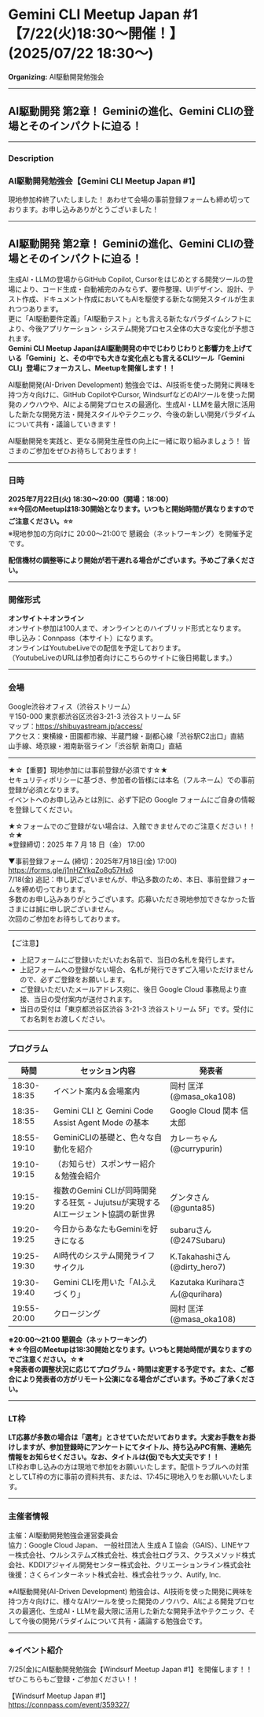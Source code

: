 # Gemini CLI Meetup Japan #1【7/22(火)18:30〜開催！】 (2025/07/22 18:30〜)

**Organizing:** AI駆動開発勉強会

---

## AI駆動開発 第2章！ Geminiの進化、Gemini CLIの登場とそのインパクトに迫る！

---

### Description

### AI駆動開発勉強会【Gemini CLI Meetup Japan #1】

現地参加枠終了いたしました！ あわせて会場の事前登録フォームも締め切っております。お申し込みありがとうございました！

---

## **AI駆動開発 第2章！ Geminiの進化、Gemini CLIの登場とそのインパクトに迫る！**

生成AI・LLMの登場からGitHub Copilot, Cursorをはじめとする開発ツールの登場により、コード生成・自動補完のみならず、要件整理、UIデザイン、設計、テスト作成、ドキュメント作成においてもAIを駆使する新たな開発スタイルが生まれつつあります。  
更に「AI駆動要件定義」「AI駆動テスト」とも言える新たなパラダイムシフトにより、今後アプリケーション・システム開発プロセス全体の大きな変化が予想されます。  
**Gemini CLI Meetup JapanはAI駆動開発の中でじわりじわりと影響力を上げている「Gemini」と、その中でも大きな変化点とも言えるCLIツール「Gemini CLI」登場にフォーカスし、Meetupを開催します！！**

AI駆動開発(AI-Driven Development) 勉強会では、AI技術を使った開発に興味を持つ方々向けに、GitHub CopilotやCursor, WindsurfなどのAIツールを使った開発のノウハウや、AIによる開発プロセスの最適化、生成AI・LLMを最大限に活用した新たな開発方法・開発スタイルやテクニック、今後の新しい開発パラダイムについて共有・議論していきます！

AI駆動開発を実践と、更なる開発生産性の向上に一緒に取り組みましょう！ 皆さまのご参加をぜひお待ちしております！

---

### 日時

**2025年7月22日(火) 18:30〜20:00（開場：18:00）**  
**⭐⭐今回のMeetupは18:30開始となります。いつもと開始時間が異なりますのでご注意ください。⭐⭐**  
※現地参加の方向けに 20:00〜21:00で 懇親会（ネットワーキング）を開催予定です。

**配信機材の調整等により開始が若干遅れる場合がございます。予めご了承ください。**

---

### 開催形式

**オンサイト＋オンライン**  
オンサイト参加は100人まで、オンラインとのハイブリッド形式となります。  
申し込み：Connpass（本サイト）になります。  
オンラインはYoutubeLiveでの配信を予定しております。  
（YoutubeLiveのURLは参加者向けにこちらのサイトに後日掲載します。）

---

### 会場

Google渋谷オフィス（渋谷ストリーム）  
〒150-000 東京都渋谷区渋谷3-21-3 渋谷ストリーム 5F  
マップ：https://shibuyastream.jp/access/  
アクセス：東横線・田園都市線、半蔵門線・副都心線「渋谷駅C2出口」直結  
山手線、埼京線・湘南新宿ライン「渋谷駅 新南口」直結

---

★☆【重要】現地参加には事前登録が必須です☆★  
セキュリティポリシーに基づき、参加者の皆様には本名（フルネーム）での事前登録が必須となります。  
イベントへのお申し込みとは別に、必ず下記の Google フォームにご自身の情報を登録してください。

★☆フォームでのご登録がない場合は、入館できませんでのご注意ください！！☆★  
※登録締切：2025 年 7 月 18 日（金） 17:00

▼事前登録フォーム (締切：2025年7月18日(金) 17:00)  
https://forms.gle/j1nHZYkqZo8g57Hx6  
7/18(金) 追記：申し訳ございませんが、申込多数のため、本日、事前登録フォームを締め切っております。  
多数のお申し込みありがとうございます。応募いただき現地参加できなかった皆さまには誠に申し訳ございません。  
次回のご参加をお待ちしております。

---

【ご注意】

- 上記フォームにご登録いただいたお名前で、当日の名札を発行します。
- 上記フォームへの登録がない場合、名札が発行できずご入場いただけませんので、必ずご登録をお願いします。
- ご登録いただいたメールアドレス宛に、後日 Google Cloud 事務局より直接、当日の受付案内が送付されます。
- 当日の受付は「東京都渋谷区渋谷 3-21-3 渋谷ストリーム 5F」です。受付にてお名刺をお渡しください。

---

### プログラム

| 時間         | セッション内容                                                              | 発表者                         |
|--------------|---------------------------------------------------------------------------|-------------------------------|
| 18:30-18:35  | イベント案内＆会場案内                                                     | 岡村 匡洋(@masa_oka108)       |
| 18:35-18:55  | Gemini CLI と Gemini Code Assist Agent Mode の基本                        | Google Cloud 関本 信太郎      |
| 18:55-19:10  | GeminiCLIの基礎と、色々な自動化を紹介                                      | カレーちゃん(@currypurin)      |
| 19:10-19:15  | （お知らせ）スポンサー紹介＆勉強会紹介                                    |                               |
| 19:15-19:20  | 複数のGemini CLIが同時開発する狂気 - Jujutsuが実現するAIエージェント協調の新世界 | グンタさん(@gunta85)          |
| 19:20-19:25  | 今日からあなたもGeminiを好きになる                                         | subaruさん(@247Subaru)        |
| 19:25-19:30  | AI時代のシステム開発ライフサイクル                                         | K.Takahashiさん(@dirty_hero7) |
| 19:30-19:40  | Gemini CLIを用いた「AIふえづくり」                                         | Kazutaka Kuriharaさん(@qurihara) |
| 19:55-20:00  | クロージング                                                               | 岡村 匡洋(@masa_oka108)       |

**※20:00〜21:00 懇親会（ネットワーキング）**  
**★☆今回のMeetupは18:30開始となります。いつもと開始時間が異なりますのでご注意ください。☆★**  
**※発表者の調整状況に応じてプログラム・時間は変更する予定です。また、ご都合により発表者の方がリモート公演になる場合がございます。予めご了承ください。**

---

### LT枠

**LT応募が多数の場合は「選考」とさせていただいております。大変お手数をお掛けしますが、参加登録時にアンケートにてタイトル、持ち込みPC有無、連絡先情報をお知らせください。なお、タイトルは(仮)でも大丈夫です！！**  
LT枠お申し込みの方は現地で参加をお願いいたします。配信トラブルへの対策としてLT枠の方に事前の資料共有、または、17:45に現地入りをお願いいたします。

---

### 主催者情報

主催：AI駆動開発勉強会運営委員会  
協力：Google Cloud Japan、 一般社団法人 生成ＡＩ協会（GAIS）、LINEヤフー株式会社、ウルシステムズ株式会社、株式会社ログラス、クラスメソッド株式会社、KDDIアジャイル開発センター株式会社、クリエーションライン株式会社  
後援：さくらインターネット株式会社、株式会社ラック、Autify, Inc.

※AI駆動開発(AI-Driven Development) 勉強会は、AI技術を使った開発に興味を持つ方々向けに、様々なAIツールを使った開発のノウハウ、AIによる開発プロセスの最適化、生成AI・LLMを最大限に活用した新たな開発手法やテクニック、そして今後の開発パラダイムについて共有・議論する勉強会です。

---

### ※イベント紹介

7/25(金)にAI駆動開発勉強会【Windsurf Meetup Japan #1】を開催します！！  
ぜひこちらもご登録・ご参加ください！！

【Windsurf Meetup Japan #1】  
https://connpass.com/event/359327/